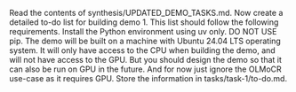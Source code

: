 Read the contents of synthesis/UPDATED_DEMO_TASKS.md. Now create a detailed to-do list for building demo 1. This list should follow the following requirements. Install the Python environment using uv only. DO NOT USE pip. The demo will be built on a machine with Ubuntu 24.04 LTS operating system. It will only have access to the CPU when building the demo, and will not have access to the GPU. But you should design the demo so that it can also be run on GPU in the future. And for now just ignore the OLMoCR use-case as it requires GPU. Store the information in tasks/task-1/to-do.md.